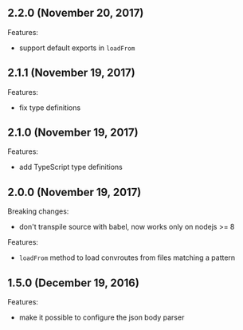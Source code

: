 ## 2.2.0 (November 20, 2017)

Features:

* support default exports in `loadFrom`

## 2.1.1 (November 19, 2017)

Features:

* fix type definitions

## 2.1.0 (November 19, 2017)

Features:

* add TypeScript type definitions

## 2.0.0 (November 19, 2017)

Breaking changes:

* don't transpile source with babel, now works only on nodejs >= 8

Features:

* `loadFrom` method to load convroutes from files matching a pattern

## 1.5.0 (December 19, 2016)

Features:

* make it possible to configure the json body parser
